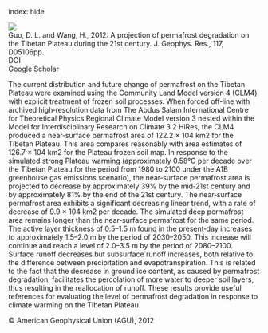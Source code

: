 index: hide

<div class="Citation">
    <div class="Citation-thumb CitationThumb-linked"  data-href="https://doi.org/10.1029/2011jd016545">
      <img src="https://static.claimspace.cloud/climate-study-static/refs/thumbs/11/Guo_and_Wang_2012-thumb.png" />
    </div>

  <div class="Citation-body">
    <div class="Citation-text">Guo, D. L. and Wang, H., 2012: A projection of permafrost degradation on the Tibetan Plateau during the 21st century. <span class="Article-journal">J. Geophys. Res., </span><span class="Article-volume">117, </span>D05106pp.</div>
    <div class="Citation-links">
      <div class="CitationLink" data-href="https://doi.org/10.1029/2011jd016545">
        <div class="CitationLink-icon CitationLink-Doi"></div>
        <div class="CitationLink-text">DOI</div>
      </div>
      <div class="CitationLink" data-href="https://scholar.google.com/scholar?q=10.1029/2011jd016545">
        <div class="CitationLink-icon CitationLink-Scholar"></div>
        <div class="CitationLink-text">Google Scholar</div>
      </div>
    </div>
  </div>
</div>

The current distribution and future change of permafrost on the Tibetan Plateau were examined using the Community Land Model version 4 (CLM4) with explicit treatment of frozen soil processes. When forced off‐line with archived high‐resolution data from The Abdus Salam International Centre for Theoretical Physics Regional Climate Model version 3 nested within the Model for Interdisciplinary Research on Climate 3.2 HiRes, the CLM4 produced a near‐surface permafrost area of 122.2 × 104 km2 for the Tibetan Plateau. This area compares reasonably with area estimates of 126.7 × 104 km2 for the Plateau frozen soil map. In response to the simulated strong Plateau warming (approximately 0.58°C per decade over the Tibetan Plateau for the period from 1980 to 2100 under the A1B greenhouse gas emissions scenario), the near‐surface permafrost area is projected to decrease by approximately 39% by the mid‐21st century and by approximately 81% by the end of the 21st century. The near‐surface permafrost area exhibits a significant decreasing linear trend, with a rate of decrease of 9.9 × 104 km2 per decade. The simulated deep permafrost area remains longer than the near‐surface permafrost for the same period. The active layer thickness of 0.5–1.5 m found in the present‐day increases to approximately 1.5–2.0 m by the period of 2030–2050. This increase will continue and reach a level of 2.0–3.5 m by the period of 2080–2100. Surface runoff decreases but subsurface runoff increases, both relative to the difference between precipitation and evapotranspiration. This is related to the fact that the decrease in ground ice content, as caused by permafrost degradation, facilitates the percolation of more water to deeper soil layers, thus resulting in the reallocation of runoff. These results provide useful references for evaluating the level of permafrost degradation in response to climate warming on the Tibetan Plateau.

<div class="Citation-copy">
&copy; American Geophysical Union (AGU), 2012
</div>